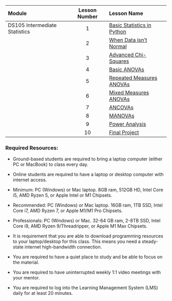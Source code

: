 |Module                 |Lesson Number|Lesson Name|
|:---                   |:---:        |:---       |
|DS105 Intermediate Statistics  |1   | [Basic Statistics in Python](DS105L1.ipynb)  |
|                       |2   | [When Data isn’t Normal ](DS105L2.ipynb)                |
|                       |3   | [Advanced Chi-Squares ](DS105L3.ipynb)              |
|                       |4   | [Basic ANOVAs ](DS105L4.ipynb)|
|                       |5   | [Repeated Measures ANOVAs ](DS105L5.ipynb)      |
|                       |6   | [Mixed Measures ANOVAs](DS105L6.ipynb)        | 
|                       |7   | [ANCOVAs ](DS105L7.ipynb)       |
|                       |8   | [MANOVAs](DS105L8.ipynb)   | 
|                       |9   | [Power Analysis ](DS105L9.ipynb)  | 
|                       |10  | [Final Project ](DS105L10.ipynb)         | 

### Required Resources: 
- Ground-based students are required to bring a laptop computer (either PC or MacBook) to class every day.  

- Online students are required to have a laptop or desktop computer with internet access.  

- Minimum: PC (Windows) or Mac laptop. 8GB ram, 512GB HD, Intel Core i5,  AMD Ryzen 5, or Apple Intel or M1 Chipsets.

- Recommended: PC (Windows) or Mac laptop. 16GB ram, 1TB SSD, Intel Core i7, AMD Ryzen 7, or Apple M1/M1 Pro Chipsets.

- Professionals: PC (Windows) or Mac. 32-64 GB ram, 2-8TB SSD, Intel Core i9, AMD Ryzen 9/Threadripper, or Apple M1 Max Chipsets.

- It is requirement that you are able to download programming resources to your laptop/desktop for this class. This means you need a steady-state internet high-bandwidth connection.

- You are required to have a quiet place to study and be able to focus on the material.

- You are required to have uninterrupted weekly 1:1 video meetings with your mentor.

- You are required to log into the Learning Management System (LMS) daily for at least 20 minutes.